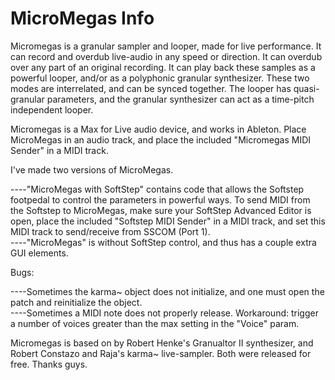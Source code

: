 # MicroMegas Info
Micromegas is a granular sampler and looper, made for live performance. 
It can record and overdub live-audio in any speed or direction. It can overdub over any part of an original recording.
It can play back these samples as a powerful looper, and/or as a polyphonic granular synthesizer. 
These two modes are interrelated, and can be synced together.
The looper has quasi-granular parameters, and the granular synthesizer can act as a time-pitch independent looper.

Micromegas is a Max for Live audio device, and works in Ableton. 
Place MicroMegas in an audio track, and place the included "Micromegas MIDI Sender" in a MIDI track.

I've made two versions of MicroMegas. 

----"MicroMegas with SoftStep" contains code that allows the Softstep footpedal to control the parameters in powerful ways.
To send MIDI from the Softstep to MicroMegas, make sure your SoftStep Advanced Editor is open, place the included "Softstep MIDI Sender" in a MIDI track, and set this MIDI track to send/receive from SSCOM (Port 1). <br>
----"MicroMegas" is without SoftStep control, and thus has a couple extra GUI elements.


Bugs:

----Sometimes the karma~ object does not initialize, and one must open the patch and reinitialize the object. <br>
----Sometimes a MIDI note does not properly release. Workaround: trigger a number of voices greater than the max setting in the "Voice" param.

Micromegas is based on by Robert Henke's Granualtor II synthesizer, and Robert Constazo and Raja's karma~ live-sampler. Both were released for free. Thanks guys.
